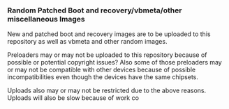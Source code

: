 ### Random Patched Boot and recovery/vbmeta/other miscellaneous Images
New and patched boot and recovery images are to be uploaded to this repository as well as vbmeta and other random images.

Preloaders may or may not be uploaded to this repository because of possible or potential copyright issues? Also some of those preloaders may or may not be compatible with other devices because of possible incompatibilities even though the devices have the same chipsets.

Uploads also may or may not be restricted due to the above reasons. Uploads will also be slow because of work co
